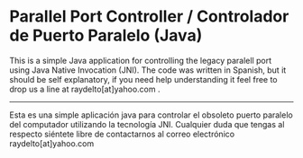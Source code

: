 # Parallel Port Controller / Controlador de Puerto Paralelo (Java)

This is a simple Java application for controlling the legacy paralell port using Java Native Invocation (JNI). The code was written in Spanish, but it should be self explanatory, if you need help understanding it feel free to drop us a line at raydelto[at]yahoo.com .
______________

Esta es una simple aplicación java para controlar el obsoleto puerto paralelo del computador utilizando la tecnología JNI. Cualquier duda que tengas al respecto siéntete libre de contactarnos al correo electrónico raydelto[at]yahoo.com


